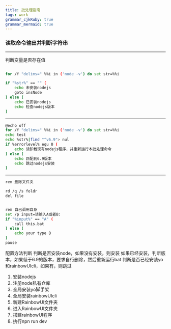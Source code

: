 ```yaml
---
title: 批处理指南
tags: work
grammar_cjkRuby: true
grammar_mermaid: true
---
```


### 读取命令输出并判断字符串


---

判断变量是否存在值

```bash

for /f "delims=" %%i in ('node -v') do set str=%%i

if "%str%" == "" (
    echo 未安装nodejs
    goto insNode
) else (
    echo 已安装nodejs
    echo 检查nodejs版本
)

```

---

```bash
@echo off
for /f "delims=" %%i in ('node -v') do set str=%%i
echo test
echo %str%|find "^v6.9"> nul
if %errorlevel% equ 0 (
    echo 请卸载现有nodejs程序，并重新运行本批处理命令
) else (
    echo 匹配到6.9版本
    echo 跳过nodejs安装
)

```

---


```bash
rem 删除文件夹

rd /q /s foldr
del file


rem 自己调用自身
set /p input=请输入A或者B:
if "%input%" == "A" (
    call this.bat
) else (
    echo your type B
)
pause

```

配置方法判断
判断是否安装node，如果没有安装，则安装
如果已经安装，判断版本，如果低于6.9的版本，要求自行删除，然后重新运行bat
判断是否已经安装yo和rainbowUIcli，如果有，则跳过

 1. 安装nodejs
 2. 注册node私有仓库
 3. 全局安装yo脚手架
 4. 全局安装rainbowUIcli
 5. 新建RainbowUI文件夹
 6. 进入RainbowUI文件夹
 7. 搭建rainbowUI程序
 8. 执行npn run dev


